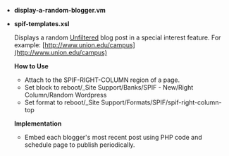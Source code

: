 * **display-a-random-blogger.vm**

	
	
* **spif-templates.xsl**

	Displays a random [Unfiltered](http://muse.union.edu/unfiltered) blog post in a special interest feature. For example: [http://www.union.edu/campus](http://www.union.edu/campus)

	**How to Use**
	* Attach to the SPIF-RIGHT-COLUMN region of a page.
	* Set block to reboot/_Site Support/Banks/SPIF - New/Right Column/Random Wordpress
	* Set format to reboot/_Site Support/Formats/SPIF/spif-right-column-top

	**Implementation**
	* Embed each blogger's most recent post using PHP code and schedule page to publish periodically.